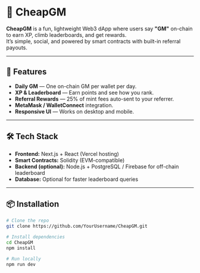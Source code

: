 # 🌅 CheapGM

**CheapGM** is a fun, lightweight Web3 dApp where users say **"GM"** on-chain to earn XP, climb leaderboards, and get rewards.  
It’s simple, social, and powered by smart contracts with built-in referral payouts.

---

## 🚀 Features
- **Daily GM** — One on-chain GM per wallet per day.
- **XP & Leaderboard** — Earn points and see how you rank.
- **Referral Rewards** — 25% of mint fees auto-sent to your referrer.
- **MetaMask / WalletConnect** integration.
- **Responsive UI** — Works on desktop and mobile.

---

## 🛠 Tech Stack
- **Frontend:** Next.js + React (Vercel hosting)
- **Smart Contracts:** Solidity (EVM-compatible)
- **Backend (optional):** Node.js + PostgreSQL / Firebase for off-chain leaderboard
- **Database:** Optional for faster leaderboard queries

---

## 📦 Installation
```bash
# Clone the repo
git clone https://github.com/YourUsername/CheapGM.git

# Install dependencies
cd CheapGM
npm install

# Run locally
npm run dev
